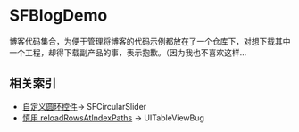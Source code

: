 # SFBlogDemo
博客代码集合，为便于管理将博客的代码示例都放在了一个仓库下，对想下载其中一个工程，却得下载副产品的事，表示抱歉。（因为我也不喜欢这样...

## 相关索引
- [自定义圆环控件](http://www.jianshu.com/p/75f7cc577e8a)-> SFCircularSlider
- [慎用 reloadRowsAtIndexPaths](http://www.jianshu.com/p/cef6e52d2fa1) -> UITableViewBug

